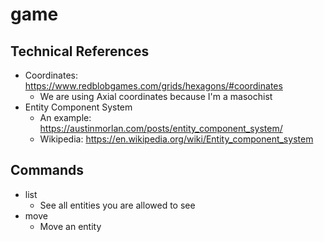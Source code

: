# game

## Technical References

- Coordinates: https://www.redblobgames.com/grids/hexagons/#coordinates
  - We are using Axial coordinates because I'm a masochist
- Entity Component System
  - An example: https://austinmorlan.com/posts/entity_component_system/
  - Wikipedia: https://en.wikipedia.org/wiki/Entity_component_system

## Commands

- list
  - See all entities you are allowed to see
- move
  - Move an entity
